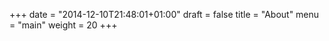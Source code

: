 +++
date = "2014-12-10T21:48:01+01:00"
draft = false
title = "About"
menu = "main"
  weight = 20
+++

